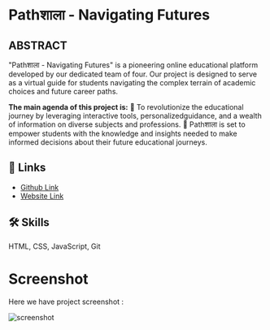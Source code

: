 # Pathशाला - Navigating Futures

##  ABSTRACT
"Pathशाला - Navigating Futures" is a pioneering online educational platform developed by our dedicated team of four. Our project is designed to serve as a virtual guide for students navigating the complex terrain of academic choices and future career paths.

**The main agenda of this project is:**
📝 To revolutionize the educational journey by leveraging interactive tools, personalizedguidance, and a wealth of information on diverse subjects and professions.
📝 Pathशाला is set to empower students with the knowledge and insights needed to make informed decisions about their future educational journeys.

## 🔗 Links

 - [Github Link](https://github.com/Namsrkive/Pathshala/tree/main)
 - [Website Link]()

## 🛠 Skills
HTML, CSS, JavaScript, Git

# Screenshot
Here we have project screenshot :

![screenshot](screenshot.png)
